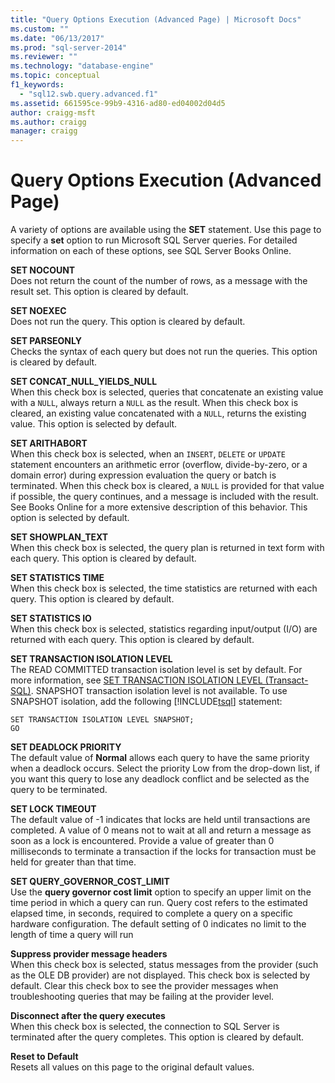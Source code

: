 ```yaml
---
title: "Query Options Execution (Advanced Page) | Microsoft Docs"
ms.custom: ""
ms.date: "06/13/2017"
ms.prod: "sql-server-2014"
ms.reviewer: ""
ms.technology: "database-engine"
ms.topic: conceptual
f1_keywords: 
  - "sql12.swb.query.advanced.f1"
ms.assetid: 661595ce-99b9-4316-ad80-ed04002d04d5
author: craigg-msft
ms.author: craigg
manager: craigg
---
```

# Query Options Execution (Advanced Page)
  A variety of options are available using the **SET** statement. Use this page to specify a **set** option to run Microsoft SQL Server queries. For detailed information on each of these options, see SQL Server Books Online.  
  
 **SET NOCOUNT**  
 Does not return the count of the number of rows, as a message with the result set. This option is cleared by default.  
  
 **SET NOEXEC**  
 Does not run the query. This option is cleared by default.  
  
 **SET PARSEONLY**  
 Checks the syntax of each query but does not run the queries. This option is cleared by default.  
  
 **SET CONCAT_NULL_YIELDS_NULL**  
 When this check box is selected, queries that concatenate an existing value with a `NULL`, always return a `NULL` as the result. When this check box is cleared, an existing value concatenated with a `NULL`, returns the existing value. This option is selected by default.  
  
 **SET ARITHABORT**  
 When this check box is selected, when an `INSERT`, `DELETE` or `UPDATE` statement encounters an arithmetic error (overflow, divide-by-zero, or a domain error) during expression evaluation the query or batch is terminated. When this check box is cleared, a `NULL` is provided for that value if possible, the query continues, and a message is included with the result. See Books Online for a more extensive description of this behavior. This option is selected by default.  
  
 **SET SHOWPLAN_TEXT**  
 When this check box is selected, the query plan is returned in text form with each query. This option is cleared by default.  
  
 **SET STATISTICS TIME**  
 When this check box is selected, the time statistics are returned with each query. This option is cleared by default.  
  
 **SET STATISTICS IO**  
 When this check box is selected, statistics regarding input/output (I/O) are returned with each query. This option is cleared by default.  
  
 **SET TRANSACTION ISOLATION LEVEL**  
 The READ COMMITTED transaction isolation level is set by default. For more information, see [SET TRANSACTION ISOLATION LEVEL &#40;Transact-SQL&#41;](/sql/t-sql/statements/set-transaction-isolation-level-transact-sql). SNAPSHOT transaction isolation level is not available. To use SNAPSHOT isolation, add the following [!INCLUDE[tsql](../includes/tsql-md.md)] statement:  
  
```  
SET TRANSACTION ISOLATION LEVEL SNAPSHOT;  
GO  
```  
  
 **SET DEADLOCK PRIORITY**  
 The default value of **Normal** allows each query to have the same priority when a deadlock occurs. Select the priority Low from the drop-down list, if you want this query to lose any deadlock conflict and be selected as the query to be terminated.  
  
 **SET LOCK TIMEOUT**  
 The default value of -1 indicates that locks are held until transactions are completed. A value of 0 means not to wait at all and return a message as soon as a lock is encountered. Provide a value of greater than 0 milliseconds to terminate a transaction if the locks for transaction must be held for greater than that time.  
  
 **SET QUERY_GOVERNOR_COST_LIMIT**  
 Use the **query governor cost limit** option to specify an upper limit on the time period in which a query can run. Query cost refers to the estimated elapsed time, in seconds, required to complete a query on a specific hardware configuration. The default setting of 0 indicates no limit to the length of time a query will run  
  
 **Suppress provider message headers**  
 When this check box is selected, status messages from the provider (such as the OLE DB provider) are not displayed. This check box is selected by default. Clear this check box to see the provider messages when troubleshooting queries that may be failing at the provider level.  
  
 **Disconnect after the query executes**  
 When this check box is selected, the connection to SQL Server is terminated after the query completes. This option is cleared by default.  
  
 **Reset to Default**  
 Resets all values on this page to the original default values.  
  
  
